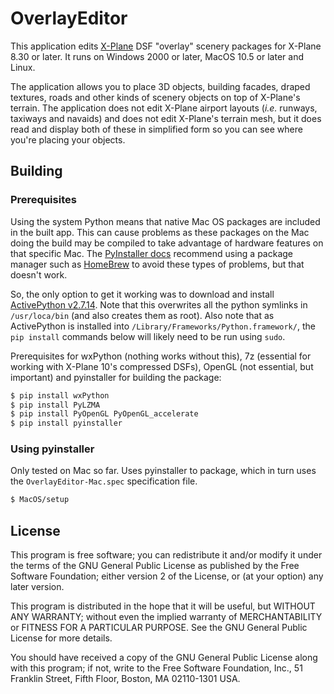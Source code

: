 # OverlayEditor

This application edits [X-Plane](http://www.x-plane.com/) DSF "overlay" scenery packages for X-Plane 8.30 or later.
It runs on Windows 2000 or later, MacOS 10.5 or later and Linux.

The application allows you to place 3D objects, building facades, draped textures, roads and other kinds of scenery objects on top of X-Plane's terrain. The application does not edit X-Plane airport layouts (_i.e._ runways, taxiways and navaids) and does not edit X-Plane's terrain mesh, but it does read and display both of these in simplified form so you can see where you're placing your objects.

## Building

### Prerequisites

Using the system Python means that native Mac OS packages are included in the built app.  This can cause problems as these packages on the Mac doing the build may be compiled to take advantage of hardware features on that specific Mac.  The [PyInstaller docs](https://pyinstaller.readthedocs.io/en/v3.4/installation.html#installing-in-mac-os-x) recommend using a package manager such as [HomeBrew](https://brew.sh/) to avoid these types of problems, but that doesn't work.

So, the only option to get it working was to download and install [ActivePython v2.7.14](https://www.activestate.com/products/activepython/). Note that this overwrites all the python symlinks in `/usr/loca/bin` (and also creates them as root). Also note that as ActivePython is installed into `/Library/Frameworks/Python.framework/`, the `pip install` commands below will likely need to be run using `sudo`.

Prerequisites for wxPython (nothing works without this), 7z (essential for working with X-Plane 10's compressed DSFs), OpenGL (not essential, but important) and pyinstaller for building the package:

```bash
$ pip install wxPython
$ pip install PyLZMA
$ pip install PyOpenGL PyOpenGL_accelerate
$ pip install pyinstaller
```

### Using pyinstaller

Only tested on Mac so far. Uses pyinstaller to package, which in turn uses the `OverlayEditor-Mac.spec` specification file.

```bash
$ MacOS/setup
```


## License

This program is free software; you can redistribute it and/or modify
it under the terms of the GNU General Public License as published by
the Free Software Foundation; either version 2 of the License, or
(at your option) any later version.

This program is distributed in the hope that it will be useful,
but WITHOUT ANY WARRANTY; without even the implied warranty of
MERCHANTABILITY or FITNESS FOR A PARTICULAR PURPOSE.  See the
GNU General Public License for more details.

You should have received a copy of the GNU General Public License along
with this program; if not, write to the Free Software Foundation, Inc.,
51 Franklin Street, Fifth Floor, Boston, MA 02110-1301 USA.
